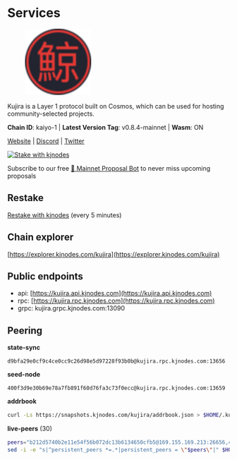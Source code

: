 # Services

<figure><img src="https://raw.githubusercontent.com/kj89/cosmos-images/main/logos/kujira.png" width="150" alt=""><figcaption></figcaption></figure>

Kujira is a Layer 1 protocol built on Cosmos, which can be used for  hosting community-selected projects.

**Chain ID**: kaiyo-1 | **Latest Version Tag**: v0.8.4-mainnet | **Wasm**: ON

[Website](https://kujira.app) | [Discord](https://discord.gg/teamkujira) | [Twitter](https://twitter.com/TeamKujira)

[![Stake with kjnodes](https://i.ibb.co/cr44Q8j/button-stake-with-kjnodes.png)](https://restake.app/kujira/kujiravaloper1tnuqj73jfn3724lqz34c27tuv80nv336sadqym)

Subscribe to our free [🤖 Mainnet Proposal Bot](https://t.me/kjnodes_proposal_bot) to never miss upcoming proposals

## Restake

[Restake with kjnodes](https://restake.app/kujira/kujiravaloper1tnuqj73jfn3724lqz34c27tuv80nv336sadqym) (every 5 minutes)
## Chain explorer
[https://explorer.kjnodes.com/kujira](https://explorer.kjnodes.com/kujira)

## Public endpoints

* api: [https://kujira.api.kjnodes.com](https://kujira.api.kjnodes.com)
* rpc: [https://kujira.rpc.kjnodes.com](https://kujira.rpc.kjnodes.com)
* grpc: kujira.grpc.kjnodes.com:13090

## Peering

**state-sync**

```text
d9bfa29e0cf9c4ce0cc9c26d98e5d97228f93b0b@kujira.rpc.kjnodes.com:13656
```

**seed-node**

```text
400f3d9e30b69e78a7fb891f60d76fa3c73f0ecc@kujira.rpc.kjnodes.com:13659
```

**addrbook**
```bash
curl -Ls https://snapshots.kjnodes.com/kujira/addrbook.json > $HOME/.kujira/config/addrbook.json
```

**live-peers** (30)
```bash
peers="b212d5740b2e11e54f56b072dc13b6134650cfb5@169.155.169.213:26656,4018be5af4189573366762fa168826b4408418db@135.125.188.17:32095,79ace78a1fb98876c7bcbf8ec54864b740aa76ff@65.108.128.201:11856,d6f2eee997d108d4fde5683e31d678427376dfce@77.68.27.75:26656,b8d3a5e5d43d8e18c4ecfd56a8ca46dc3b91bc32@107.181.231.178:26656,da2673cf09dc2c124947827f4cf5e7c17114d504@142.132.202.98:26656,94da43cae2bc6e9d16decfe3d78c64603f5ad9e2@192.118.76.122:26616,beb3329e969ae64d97c276f0ed0a1773ebdf61dc@146.19.24.142:26656,0c7da38c54e1a7d8ab7d48601b51847564ce019e@5.161.91.34:45656,7f83a8f94bddb377ff195b3c9ee2abc91ddf0433@51.81.242.74:26656,b29969a2384159db8f8052bc118066bd067157c4@85.215.105.19:15602,97e4468ac589eac505a800411c635b14511a61bb@5.9.239.238:26656,4db916788d45d5454cfe7a68ca02c56996ee6b96@194.163.151.124:26656,fb5b72024981de8ea392876c8409fe60a439d699@54.235.174.123:26656,a9ed3a9256cbabe889b2989ad99a3e7e173c3ffe@108.165.178.242:26655,01d708d4124f30700c05c97947ae10231d8755f7@95.217.197.100:26655,1d6fceb2a8182e9b91d105053dbe03bc9248bcd0@89.163.146.22:26656,1d436f8d9a36e7d93d897012dd4e98871e8c4fbb@65.108.137.37:26656,ecafd5cadaf3526a588550a7bc343ce2670c988d@185.16.39.231:26656,1d7c2841744c496990b5240668393e785302d102@172.177.154.107:26656,e81c56107cc4506c1d6645cbe64f115beaccef26@34.173.154.254:26656,e250c12df7aa910e9950e162df6b6e8ef210c8da@44.206.174.98:26656,42e9c232f830e39824747ce6a4e5ef1e765cad72@67.222.144.195:26656,935c1065ad23338a5e6a75f08fb650f9f46dbd3e@65.108.201.167:26656,897c55fb33076c9cecc56f6c04e2a3cbed195e7c@185.248.24.20:26796,d9bfa29e0cf9c4ce0cc9c26d98e5d97228f93b0b@65.109.88.38:13656,a8f9cedd64e5fb2dc019061985afe8c34fd5efcb@141.94.251.25:26656,afc247bceddc0eeeb6cf62db6fb4f985b03dd3b0@95.214.53.191:26656,a430d40d7c4272a649b8309abed412f562057539@3.37.223.124:26656,8362a432d50cc800618de6a76cc92d532baa8fa4@173.212.247.202:26656"
sed -i -e "s|^persistent_peers *=.*|persistent_peers = \"$peers\"|" $HOME/.kujira/config/config.toml
```

